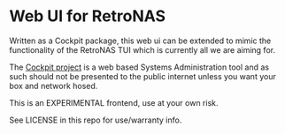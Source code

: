 # Web UI for RetroNAS

Written as a Cockpit package, this web ui can be extended to mimic the functionality of the RetroNAS TUI which is currently all we are aiming for.

The [Cockpit project](https://cockpit-project.org/guide/latest/cockpit-file "Cockpit project") is a web based Systems Administration tool and as such should not be presented to the public internet  unless you want your box and network  hosed.

This is an EXPERIMENTAL frontend, use at your own risk.

See LICENSE in this repo for use/warranty info.
